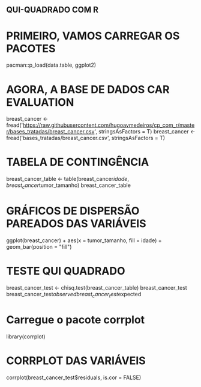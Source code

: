 ## QUI-QUADRADO COM R ##
# PRIMEIRO, VAMOS CARREGAR OS PACOTES
pacman::p_load(data.table, ggplot2)

# AGORA, A BASE DE DADOS CAR EVALUATION #
breast_cancer <- fread('https://raw.githubusercontent.com/hugoavmedeiros/cp_com_r/master/bases_tratadas/breast_cancer.csv', stringsAsFactors = T)
breast_cancer <- fread('bases_tratadas/breast_cancer.csv', stringsAsFactors = T)

# TABELA DE CONTINGÊNCIA #
breast_cancer_table <- table(breast_cancer$idade, breast_cancer$tumor_tamanho)
breast_cancer_table

# GRÁFICOS DE DISPERSÃO PAREADOS DAS VARIÁVEIS #
ggplot(breast_cancer) + aes(x = tumor_tamanho, fill = idade) + geom_bar(position = "fill")

# TESTE QUI QUADRADO #
breast_cancer_test <- chisq.test(breast_cancer_table)
breast_cancer_test
breast_cancer_test$observed
breast_cancer_test$expected

# Carregue o pacote corrplot
library(corrplot)

# CORRPLOT DAS VARIÁVEIS #
corrplot(breast_cancer_test$residuals, is.cor = FALSE)

